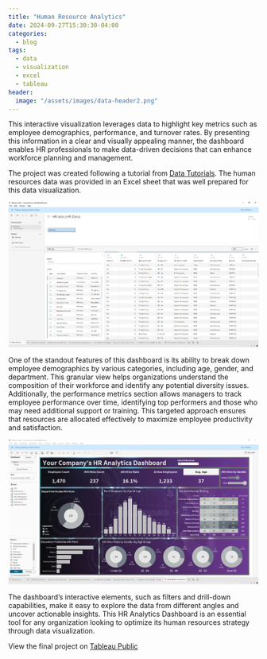 ```yaml
---
title: "Human Resource Analytics"
date: 2024-09-27T15:30:30-04:00
categories:
  - blog
tags:
  - data
  - visualization
  - excel
  - tableau
header:
  image: "/assets/images/data-header2.png"
---
```


This interactive visualization leverages data to highlight key metrics such as employee demographics, performance, and turnover rates. By presenting this information in a clear and visually appealing manner, the dashboard enables HR professionals to make data-driven decisions that can enhance workforce planning and management.

The project was created following a tutorial from [Data Tutorials](https://www.youtube.com/watch?v=oAIubTqg-Kw). The human resources data was provided in an Excel sheet that was well prepared for this data visualization.

![Tableau Excel Data](/assets/images/Tableau-Data-cap.PNG)

One of the standout features of this dashboard is its ability to break down employee demographics by various categories, including age, gender, and department. This granular view helps organizations understand the composition of their workforce and identify any potential diversity issues. Additionally, the performance metrics section allows managers to track employee performance over time, identifying top performers and those who may need additional support or training. This targeted approach ensures that resources are allocated effectively to maximize employee productivity and satisfaction.

![Tableau Data Visualization Dashboard](/assets/images/Tableau-Viz-cap.PNG)

The dashboard’s interactive elements, such as filters and drill-down capabilities, make it easy to explore the data from different angles and uncover actionable insights. This HR Analytics Dashboard is an essential tool for any organization looking to optimize its human resources strategy through data visualization.

View the final project on [Tableau Public](https://public.tableau.com/app/profile/greg.whitmore/viz/HumanResourcesPortfolioProject/HRAnalyticsDashboard)